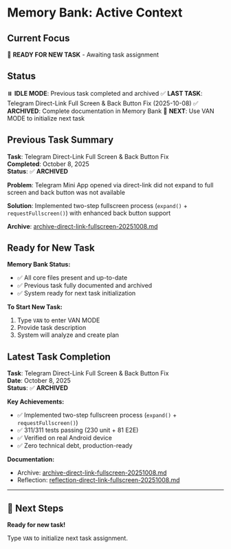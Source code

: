 # Memory Bank: Active Context

## Current Focus
🎯 **READY FOR NEW TASK** - Awaiting task assignment

## Status
⏸️ **IDLE MODE**: Previous task completed and archived
✅ **LAST TASK**: Telegram Direct-Link Full Screen & Back Button Fix (2025-10-08)
✅ **ARCHIVED**: Complete documentation in Memory Bank
🎯 **NEXT**: Use VAN MODE to initialize next task

## Previous Task Summary
**Task**: Telegram Direct-Link Full Screen & Back Button Fix  
**Completed**: October 8, 2025  
**Status**: ✅ **ARCHIVED**

**Problem**: Telegram Mini App opened via direct-link did not expand to full screen and back button was not available

**Solution**: Implemented two-step fullscreen process (`expand()` + `requestFullscreen()`) with enhanced back button support

**Archive**: [archive-direct-link-fullscreen-20251008.md](archive/archive-direct-link-fullscreen-20251008.md)

## Ready for New Task

**Memory Bank Status:**
- ✅ All core files present and up-to-date
- ✅ Previous task fully documented and archived
- ✅ System ready for next task initialization

**To Start New Task:**
1. Type `VAN` to enter VAN MODE
2. Provide task description
3. System will analyze and create plan

## Latest Task Completion
**Task**: Telegram Direct-Link Full Screen & Back Button Fix  
**Date**: October 8, 2025  
**Status**: ✅ **ARCHIVED**

**Key Achievements:**
- ✅ Implemented two-step fullscreen process (`expand()` + `requestFullscreen()`)
- ✅ 311/311 tests passing (230 unit + 81 E2E)
- ✅ Verified on real Android device
- ✅ Zero technical debt, production-ready

**Documentation:**
- Archive: [archive-direct-link-fullscreen-20251008.md](archive/archive-direct-link-fullscreen-20251008.md)
- Reflection: [reflection-direct-link-fullscreen-20251008.md](reflection/reflection-direct-link-fullscreen-20251008.md)

---

## 🎯 Next Steps
**Ready for new task!**

Type `VAN` to initialize next task assignment.